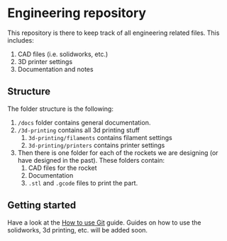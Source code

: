# Engineering repository

This repository is there to keep track of all engineering related files. This includes:
1. CAD files (i.e. solidworks, etc.)
2. 3D printer settings
3. Documentation and notes

## Structure

The folder structure is the following:
1. `/docs` folder contains general documentation.
2. `/3d-printing` contains all 3d printing stuff
    1. `3d-printing/filaments` contains filament settings
    2. `3d-printing/printers` contains printer settings
3. Then there is one folder for each of the rockets we are designing (or have designed in the past). These folders contain:
    1. CAD files for the rocket
    2. Documentation
    3. `.stl` and `.gcode` files to print the part.

## Getting started
Have a look at the [How to use Git](./docs/how-to-use-git.md) guide. Guides on how to use the solidworks, 3d printing, etc. will be added soon.
